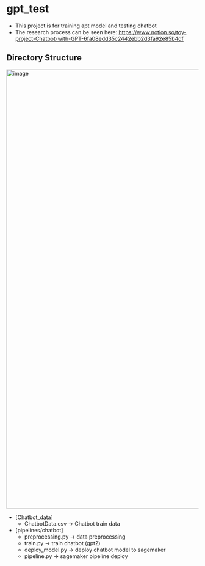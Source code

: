 # gpt_test
- This project is for training apt model and testing chatbot
- The research process can be seen here: https://www.notion.so/toy-project-Chatbot-with-GPT-6fa08edd35c2442ebb2d3fa92e85b4df

## Directory Structure
<img width="1151" alt="image" src="https://user-images.githubusercontent.com/43153661/215898498-003a7a9b-9882-4b48-986a-93fc3b638f67.png">

- [Chatbot_data]
  - ChatbotData.csv -> Chatbot train data
- [pipelines/chatbot]
  - preprocessing.py -> data preprocessing
  - train.py -> train chatbot (gpt2)
  - deploy_model.py -> deploy chatbot model to sagemaker
  - pipeline.py -> sagemaker pipeline deploy



